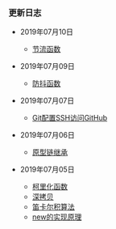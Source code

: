 ### 更新日志

- 2019年07月10日
  - [节流函数]('../javascript/function/throttle')

- 2019年07月09日
  - [防抖函数](../javascript/function/debounce)

- 2019年07月07日
  - [Git配置SSH访问GitHub](../javascript/git/SSH-keys)

- 2019年07月06日
  - [原型链继承](../javascript/function/prototype)

 - 2019年07月05日
   - [柯里化函数](../javascript/function/curry)
   - [深拷贝](../javascript/function/deepClone)
   - [笛卡尔积算法](../javascript/algorithm/Cartesian-product)
   - [new的实现原理](../javascript/function/new)